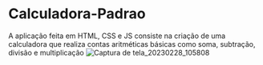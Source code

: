 # Calculadora-Padrao
A aplicação feita em HTML, CSS e JS consiste na criação de uma calculadora que realiza contas aritméticas básicas como soma, subtração, divisão e multiplicação
![Captura de tela_20230228_105808](https://user-images.githubusercontent.com/97699477/221876249-7583a03f-6344-4b0a-ac7f-c437e1606364.png)
